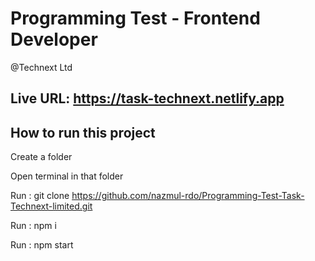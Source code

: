 # Programming Test - Frontend Developer

@Technext Ltd

## Live URL: https://task-technext.netlify.app

## How to run this project

Create a folder

Open terminal in that folder

Run : git clone https://github.com/nazmul-rdo/Programming-Test-Task-Technext-limited.git

Run : npm i

Run : npm start

